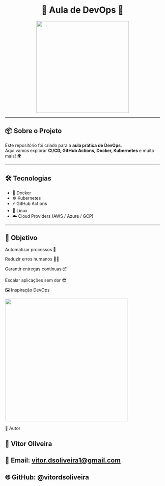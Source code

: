 <h1 align="center">🚀 Aula de DevOps 🚀</h1>

<p align="center">
  <img src="https://media.giphy.com/media/L8K62iTDkzGX6/giphy.gif" width="300"/>
</p>

---

## 📦 Sobre o Projeto
Este repositório foi criado para a **aula prática de DevOps**.  
Aqui vamos explorar **CI/CD, GitHub Actions, Docker, Kubernetes** e muito mais! 🌍

---

## 🛠️ Tecnologias
- 🐳 Docker  
- ☸️ Kubernetes  
- ⚡ GitHub Actions  
- 🐧 Linux  
- ☁️ Cloud Providers (AWS / Azure / GCP)

---

## 🎯 Objetivo

Automatizar processos 🦾

Reduzir erros humanos 🧑‍💻

Garantir entregas contínuas 📦

Escalar aplicações sem dor 😎

🖼️ Inspiração DevOps
<p style:align="center"> <img src="https://media.giphy.com/media/coxQHKASG60HrHtvkt/giphy.gif" width="400"/> </p>
📜 Autor

## 👤 Vitor Oliveira

## 📧 Email: vitor.dsoliveira1@gmail.com

## 🌐 GitHub: @vitordsoliveira
